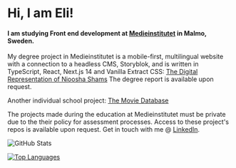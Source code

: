 # Hi, I am Eli!
#### I am studying Front end development at <a href="https://medieinstitutet.se/utbildningar/front-end-developer/" target="_blank">Medieinstitutet</a> in Malmo, Sweden.

My degree project in Medieinstitutet is a mobile-first, multilingual website with a connection to a headless CMS, Storyblok, and is written in TypeScript, React, Next.js 14 and Vanilla Extract CSS:
<a href="https://fed22m-exjobb-eli-ennab.vercel.app/" target="_blank">The Digital Representation of Nioosha Shams</a>
The degree report is available upon request.

Another individual school project: 
<a href="https://damoviedatabase.netlify.app/" target="_blank">The Movie Database</a>

The projects made during the education at Medieinstitutet must be private due to the their policy for assessment processes. Access to these project's repos is available upon request.
Get in touch with me @ <a href="https://www.linkedin.com/in/elina-ennab-13ba57249/?originalSubdomain=se" target="_blank">LinkedIn</a>.

![GitHub Stats](https://github-readme-stats.vercel.app/api?username=eli-ennab&theme=nord)

[![Top Languages](https://github-readme-stats.vercel.app/api/top-langs/?username=eli-ennab&theme=nord&hide_progress=true)](https://github.com/eli-ennab/github-readme-stats)
